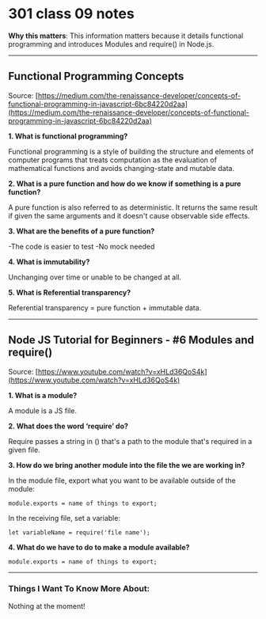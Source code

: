 # 301 class 09 notes

**Why this matters**: This information matters because it details functional programming and introduces Modules and require() in Node.js.

------------------------------------

## Functional Programming Concepts

Source: [https://medium.com/the-renaissance-developer/concepts-of-functional-programming-in-javascript-6bc84220d2aa](https://medium.com/the-renaissance-developer/concepts-of-functional-programming-in-javascript-6bc84220d2aa)

**1. What is functional programming?**

Functional programming is a style of building the structure and elements of computer programs that treats computation as the evaluation of mathematical functions and avoids changing-state and mutable data.

**2. What is a pure function and how do we know if something is a pure function?**

A pure function is also referred to as deterministic. It returns the same result if given the same arguments and it doesn't cause observable side effects.

**3. What are the benefits of a pure function?**

-The code is easier to test
-No mock needed

**4. What is immutability?** 

Unchanging over time or unable to be changed at all.

**5. What is Referential transparency?**

Referential transparency = pure function + immutable data.

----------------------------

## Node JS Tutorial for Beginners - #6 Modules and require()

Source: [https://www.youtube.com/watch?v=xHLd36QoS4k](https://www.youtube.com/watch?v=xHLd36QoS4k)

**1. What is a module?**

A module is a JS file.

**2. What does the word ‘require’ do?**

Require passes a string in () that's a path to the module that's required in a given file.

**3. How do we bring another module into the file the we are working in?**

In the module file, export what you want to be available outside of the module: 

`module.exports = name of things to export;`

In the receiving file, set a variable:

`let variableName = require('file name');`

**4. What do we have to do to make a module available?**

`module.exports = name of things to export;`


------------------------------------
### Things I Want To Know More About:
Nothing at the moment!